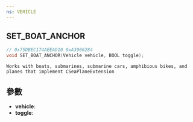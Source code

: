 ```yaml
---
ns: VEHICLE
---
```

## SET_BOAT_ANCHOR

```c
// 0x75DBEC174AEEAD10 0xA3906284
void SET_BOAT_ANCHOR(Vehicle vehicle, BOOL toggle);
```

```
Works with boats, submarines, submarine cars, amphibious bikes, and planes that implement CSeaPlaneExtension
```

## 參數
* **vehicle**: 
* **toggle**: 

